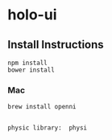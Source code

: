 # holo-ui


## Install Instructions

    npm install
    bower install

### Mac

    brew install openni


    physic library:  physi

